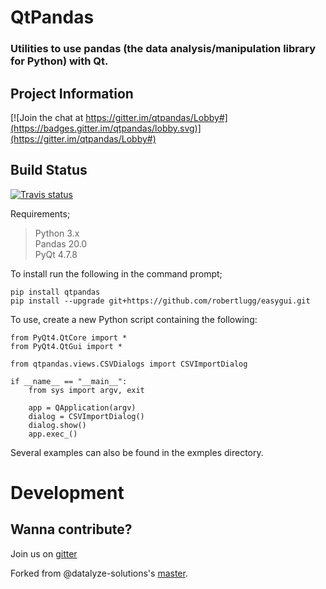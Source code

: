 # QtPandas

### Utilities to use pandas (the data analysis/manipulation library for Python) with Qt.

## Project Information

[![Join the chat at https://gitter.im/qtpandas/Lobby#](https://badges.gitter.im/qtpandas/lobby.svg)](https://gitter.im/qtpandas/Lobby#)

## Build Status

[![Travis status](https://travis-ci.org/draperjames/QtPandas.svg?branch=master)](https://travis-ci.org/draperjames/QtPandas)

Requirements;
> Python 3.x    
> Pandas 20.0   
> PyQt 4.7.8

To install run the following in the command prompt;
```
pip install qtpandas
pip install --upgrade git+https://github.com/robertlugg/easygui.git
```

To use, create a new Python script containing the following:
```
from PyQt4.QtCore import *
from PyQt4.QtGui import *

from qtpandas.views.CSVDialogs import CSVImportDialog

if __name__ == "__main__":
    from sys import argv, exit

    app = QApplication(argv)
    dialog = CSVImportDialog()
    dialog.show()
    app.exec_()
```
Several examples can also be found in the exmples directory.

# Development

## Wanna contribute?

Join us on [gitter](https://gitter.im/qtpandas/Lobby#)

Forked from @datalyze-solutions's [master](https://github.com/datalyze-solutions/qtpandas).
